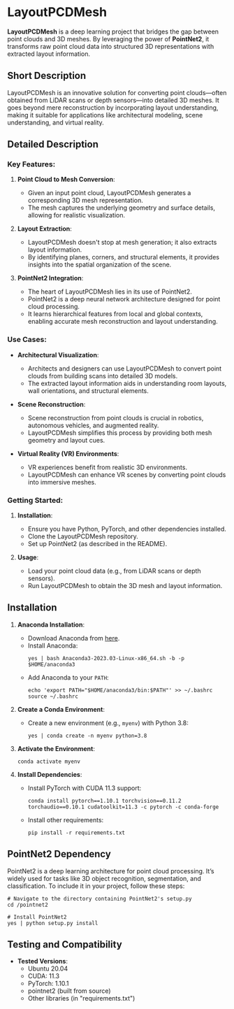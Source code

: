 # LayoutPCDMesh

**LayoutPCDMesh** is a deep learning project that bridges the gap between point clouds and 3D meshes. By leveraging the power of **PointNet2**, it transforms raw point cloud data into structured 3D representations with extracted layout information.

## Short Description

LayoutPCDMesh is an innovative solution for converting point clouds—often obtained from LiDAR scans or depth sensors—into detailed 3D meshes. It goes beyond mere reconstruction by incorporating layout understanding, making it suitable for applications like architectural modeling, scene understanding, and virtual reality.

## Detailed Description

### Key Features:

1. **Point Cloud to Mesh Conversion**:
   - Given an input point cloud, LayoutPCDMesh generates a corresponding 3D mesh representation.
   - The mesh captures the underlying geometry and surface details, allowing for realistic visualization.

2. **Layout Extraction**:
   - LayoutPCDMesh doesn't stop at mesh generation; it also extracts layout information.
   - By identifying planes, corners, and structural elements, it provides insights into the spatial organization of the scene.

3. **PointNet2 Integration**:
   - The heart of LayoutPCDMesh lies in its use of PointNet2.
   - PointNet2 is a deep neural network architecture designed for point cloud processing.
   - It learns hierarchical features from local and global contexts, enabling accurate mesh reconstruction and layout understanding.

### Use Cases:

- **Architectural Visualization**:
  - Architects and designers can use LayoutPCDMesh to convert point clouds from building scans into detailed 3D models.
  - The extracted layout information aids in understanding room layouts, wall orientations, and structural elements.

- **Scene Reconstruction**:
  - Scene reconstruction from point clouds is crucial in robotics, autonomous vehicles, and augmented reality.
  - LayoutPCDMesh simplifies this process by providing both mesh geometry and layout cues.

- **Virtual Reality (VR) Environments**:
  - VR experiences benefit from realistic 3D environments.
  - LayoutPCDMesh can enhance VR scenes by converting point clouds into immersive meshes.

### Getting Started:

1. **Installation**:
   - Ensure you have Python, PyTorch, and other dependencies installed.
   - Clone the LayoutPCDMesh repository.
   - Set up PointNet2 (as described in the README).

2. **Usage**:
   - Load your point cloud data (e.g., from LiDAR scans or depth sensors).
   - Run LayoutPCDMesh to obtain the 3D mesh and layout information.

## Installation

1. **Anaconda Installation**:
   - Download Anaconda from [here](https://repo.anaconda.com/archive/Anaconda3-2023.03-Linux-x86_64.sh).
   - Install Anaconda:
     ```
     yes | bash Anaconda3-2023.03-Linux-x86_64.sh -b -p $HOME/anaconda3
     ```
   - Add Anaconda to your `PATH`:
     ```
     echo 'export PATH="$HOME/anaconda3/bin:$PATH"' >> ~/.bashrc
     source ~/.bashrc
     ```

2. **Create a Conda Environment**:
   - Create a new environment (e.g., `myenv`) with Python 3.8:
     ```
     yes | conda create -n myenv python=3.8
     ```

3. **Activate the Environment**:
   ```
   conda activate myenv
   ```

4. **Install Dependencies**:
   - Install PyTorch with CUDA 11.3 support:
     ```
     conda install pytorch==1.10.1 torchvision==0.11.2 torchaudio==0.10.1 cudatoolkit=11.3 -c pytorch -c conda-forge
     ```
   - Install other requirements:
     ```
     pip install -r requirements.txt
     ```
## PointNet2 Dependency
PointNet2 is a deep learning architecture for point cloud processing. 
It’s widely used for tasks like 3D object recognition, segmentation, and classification. 
To include it in your project, follow these steps:

```
# Navigate to the directory containing PointNet2's setup.py
cd /pointnet2
```

```
# Install PointNet2
yes | python setup.py install
```

## Testing and Compatibility

- **Tested Versions**:
  - Ubuntu 20.04 
  - CUDA: 11.3
  - PyTorch: 1.10.1
  - pointnet2 (built from source)
  - Other libraries (in "requirements.txt")

